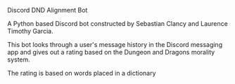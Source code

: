 Discord DND Alignment Bot

A Python based Discord bot constructed by Sebastian Clancy and Laurence Timothy Garcia.

This bot looks through a user's message history in the Discord messaging app and gives out a rating based on the Dungeon and Dragons morality system.

The rating is based on words placed in a dictionary